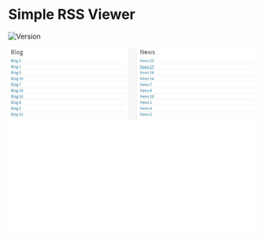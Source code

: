 # Simple RSS Viewer

![Version](https://img.shields.io/badge/Version-1.0.1-blue.svg)

![Preview](screenshot.jpg)
